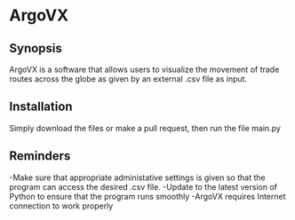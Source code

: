 # ArgoVX

## Synopsis
ArgoVX is a software that allows users to visualize the movement of trade routes across the globe as given by an external .csv file as input. 

## Installation
Simply download the files or make a pull request, then run the file main.py

## Reminders
-Make sure that appropriate administative settings is given so that the program can access the desired .csv file.
-Update to the latest version of Python to ensure that the program runs smoothly
-ArgoVX requires Internet connection to work properly 
